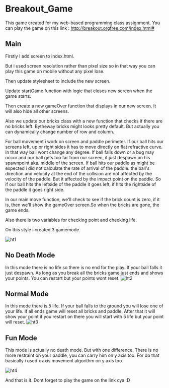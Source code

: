# Breakout_Game
This game created for my web-based programming class assignment.
You can play the game on this link :
http://breakout.orgfree.com/index.html#

## Main
Firstly I add screen to index.html.

But i used screen resolution rather than pixel size so in that way you can play this game on mobile without any pixel lose.

Then update stylesheet to include the new screen.

Update startGame function with logic that closes new screen when the game starts.

Then create a new gameOver function that displays in our new screen. It will also hide all other screens.

Also we update our bricks class with a new function that checks if there are no bricks left.
Bytheway bricks might looks pretty default. But actually you can dynamically change number of row and column. 

For ball movement i work on screen and paddle perimeter. If our ball hits our screens left, up or right sides it has to move directly on flat refractive curve. In that way ball wont change any degree.
If ball falls down or a bug may occur and our ball gets too far from our screen, it just despawn on his spawnpoint aka. middle of the screen.
If ball hits our paddle as might be expected i did not calculate the rate of arrival of the paddle. the ball's direction and velocity at the end of the collision are not affected by the velocity of the paddle. But it affected by the impact point on the paddle. So if our ball hits the leftside of the paddle it goes left, if hits the rightside of the paddle it goes right side.

In our main move function, we'll check to see if the brick count is zero, if it is, then we'll show the gameOver screen.So when the bricks are gone, the game ends.

Also there is two variables for checking point and checking life. 

On this style i created 3 gamemode.

![ht1](https://user-images.githubusercontent.com/72496488/167949479-ab0022cd-1369-4f07-80bc-dcd8b8de01ab.PNG)


## No Death Mode 
In this mode there is no life so there is no end for the play. If your ball falls it just despawn. As long as you break all the bricks game just ends and shows your points. You can restart but your points wont reset.
![ht2](https://user-images.githubusercontent.com/72496488/167949925-ca4d2b62-08cf-4141-a89b-657a2f046d05.PNG)

## Normal Mode 
In this mode there is 5 life. If your ball falls to the ground you will lose one of your life. If all ends game will reset all bricks and paddle. After that it will show your point if you restart on there you will start with 5 life but your point will reset.
![ht3](https://user-images.githubusercontent.com/72496488/167950431-cd65eff5-12bc-4618-b69e-9b9acc98cc57.PNG)

## Fun Mode 
This mode is actually no death mode. But with one difference. There is no more restraint on your paddle, you can carry him on y axis too. For do that basically i used x axis movement algorithm on y axis too.

![ht4](https://user-images.githubusercontent.com/72496488/167950980-7418f4e8-5c95-42e3-b163-fa1d9ae00fef.PNG)

And that is it. Dont forget to play the game on the link cya :D

